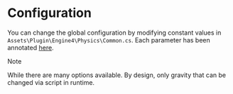 # Configuration

You can change the global configuration by modifying constant values in `Assets\Plugin\Engine4\Physics\Common.cs`. Each parameter has been annotated [here](xref:Engine4.Physics.Common).

> [!NOTE]
> While there are many options available. By design, only gravity that can be changed via script in runtime.